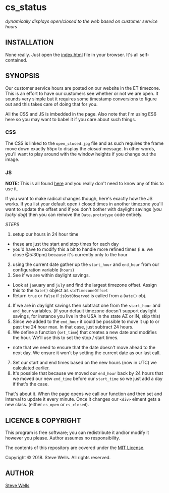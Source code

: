 # cs_status
_dynamically displays open/closed to the web based on customer service hours_

## INSTALLATION

None really. Just open the [index.html](index.html) file in your browser. It's all
self-contained.

## SYNOPSIS

Our customer service hours are posted on our website in the ET timezone. This
is an effort to have our customers see whether or not we are open. It sounds
very simple but it requires some timestamp conversions to figure out and this
takes care of doing that for you.

All the CSS and JS is imbedded in the page. Also note that I'm using ES6 here
so you may want to babel it if you care about such things.

### CSS

The CSS is linked to the `open_closed.jpg` file and as such requires the frame 
move down exactly 55px to display the _closed_ message. In other words, you'll 
want to play around with the window heights if you change out the image.

### JS

**NOTE:** This is all found [here](index.html) and you really don't need to know any of this to use it. 

If you want to make radical changes though, here's exactly how the JS works. If you list your default open / closed times 
in another timezone you'll want to update the offset and if you don't bother
with daylight savings (_you lucky dog_) then you can remove the 
`Date.prototype` code entirely.

*STEPS*
1. setup our hours in 24 hour time
  * these are just the start and stop times for each day
  * you'd have to modify this a bit to handle more refined times 
    (i.e. we close @5:30pm) because it's currently only to the hour
2. using the current date gather up the `start_hour` and `end_hour` from our
configuration variable (`hours`)
3. See if we are within daylight savings.
  * Look at `jan`uary and `jul`y and find the largest timezone offset.
Assign this to the `Date()` object as `stdTimezoneOffset`
  * Return `true` or `false` if `isDstObserved` is called from a `Date()` obj.
4. If we are in daylight savings then subtract one from the `start_hour` and
`end_hour` variables. (if your default timezone doesn't support daylight
savings, for instance you live in the USA in the state AZ or IN, skip this)
5. Since we added to the `end_hour` it could be possible to move it up to or
past the 24 hour max. In that case, just subtract 24 hours.
6. We define a function (`set_time`) that creates a new date and modifies the
hour. We'll use this to set the stop / start times.
  * note that we need to ensure that the date doesn't move ahead to the next
day. We ensure it won't by setting the current date as our last call.
7. Set our start and end times based on the new hours (now in UTC) we 
calculated earlier.
8. It's possible that because we moved our `end_hour` back by 24 hours that we
moved our new `end_time` before our `start_time` so we just add a day if that's
the case.

That's about it. When the page opens we call our function and then set and 
Interval to update it every minute. Once it changes our `<div>` elment gets a
new class. (either `cs_open` or `cs_closed`).

## LICENCE & COPYRIGHT

This program is free software; you can redistribute it and/or modify it however
you please. Author assumes no responsibility.

The contents of this repository are covered under the [MIT License](LICENSE).

Copyright &copy; 2018. Steve Wells. All rights reserved.

## AUTHOR

[Steve Wells](https://www.stephendwells.com/)







